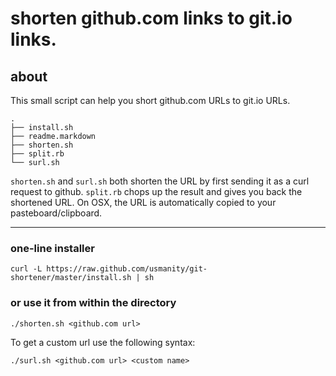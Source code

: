 # shorten github.com links to git.io links.
## about
This small script can help you short github.com URLs to git.io URLs. 

```
.
├── install.sh
├── readme.markdown
├── shorten.sh
├── split.rb
└── surl.sh

```
`shorten.sh` and `surl.sh` both shorten the URL by first sending it as
a curl request to github. `split.rb` chops up the result and gives you
back the shortened URL. On OSX, the URL is automatically copied to your
pasteboard/clipboard.

* * *

### one-line installer

` curl -L https://raw.github.com/usmanity/git-shortener/master/install.sh | sh `

### or use it from within the directory

`./shorten.sh <github.com url>`

To get a custom url use the following syntax:

`./surl.sh <github.com url> <custom name>`
